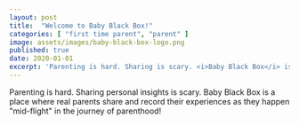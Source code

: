 ```yaml
---
layout: post
title:  "Welcome to Baby Black Box!"
categories: [ "first time parent", "parent" ]
image: assets/images/baby-black-box-logo.png
published: true
date: 2020-01-01
excerpt: 'Parenting is hard. Sharing is scary. <i>Baby Black Box</i> is where real parents record their stories as they happen "mid-flight" parenthood.'
---
```


Parenting is hard.  Sharing personal insights is scary.  Baby Black Box is a place where real parents share and record their experiences as they happen "mid-flight" in the journey of parenthood!

